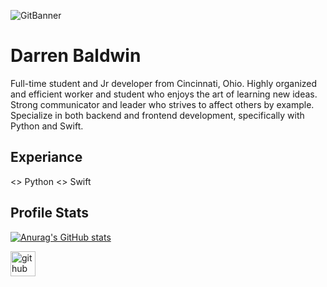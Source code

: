 ![GitBanner](https://user-images.githubusercontent.com/68653294/116824818-35072880-ab5a-11eb-8d64-543a7717e218.png)


# Darren Baldwin
Full-time student and Jr developer from Cincinnati, Ohio. Highly organized and efficient worker and student who enjoys the art of learning new ideas. Strong communicator and leader who strives to affect others by example. Specialize in both backend and frontend development, specifically with Python and Swift. 

## Experiance 
<> Python 
<> Swift

## Profile Stats
[![Anurag's GitHub stats](https://github-readme-stats.vercel.app/api?username=Devd0)](https://github.com/anuraghazra/github-readme-stats)

[<img src='https://cdn.jsdelivr.net/npm/simple-icons@3.0.1/icons/github.svg' alt='github' height='40'>](https://github.com/Devd0)  




